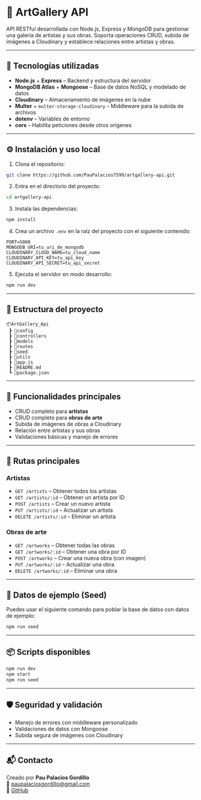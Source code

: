 # 🎨 ArtGallery API

API RESTful desarrollada con Node.js, Express y MongoDB para gestionar una galería de artistas y sus obras. Soporta operaciones CRUD, subida de imágenes a Cloudinary y establece relaciones entre artistas y obras.

---

## 🧪 Tecnologías utilizadas

- **Node.js** + **Express** – Backend y estructura del servidor
- **MongoDB Atlas** + **Mongoose** – Base de datos NoSQL y modelado de datos
- **Cloudinary** – Almacenamiento de imágenes en la nube
- **Multer** + `multer-storage-cloudinary` – Middleware para la subida de archivos
- **dotenv** – Variables de entorno
- **cors** – Habilita peticiones desde otros orígenes

---

## ⚙️ Instalación y uso local

1. Clona el repositorio:

```bash
git clone https://github.com/PauPalacios7599/artgallery-api.git
```

2. Entra en el directorio del proyecto:

```bash
cd artgallery-api
```

3. Instala las dependencias:

```bash
npm install
```

4. Crea un archivo `.env` en la raíz del proyecto con el siguiente contenido:

```
PORT=5000
MONGODB_URI=tu_uri_de_mongodb
CLOUDINARY_CLOUD_NAME=tu_cloud_name
CLOUDINARY_API_KEY=tu_api_key
CLOUDINARY_API_SECRET=tu_api_secret
```

5. Ejecuta el servidor en modo desarrollo:

```bash
npm run dev
```

---

## 📁 Estructura del proyecto

```
📦ArtGallery_Api
 ┣ 📂config
 ┣ 📂controllers
 ┣ 📂models
 ┣ 📂routes
 ┣ 📂seed
 ┣ 📂utils
 ┣ 📄app.js
 ┣ 📄README.md
 ┗ 📄package.json
```

---

## 📌 Funcionalidades principales

- CRUD completo para **artistas**
- CRUD completo para **obras de arte**
- Subida de imágenes de obras a Cloudinary
- Relación entre artistas y sus obras
- Validaciones básicas y manejo de errores

---

## 📮 Rutas principales

### Artistas

- `GET /artists` – Obtener todos los artistas
- `GET /artists/:id` – Obtener un artista por ID
- `POST /artists` – Crear un nuevo artista
- `PUT /artists/:id` – Actualizar un artista
- `DELETE /artists/:id` – Eliminar un artista

### Obras de arte

- `GET /artworks` – Obtener todas las obras
- `GET /artworks/:id` – Obtener una obra por ID
- `POST /artworks` – Crear una nueva obra (con imagen)
- `PUT /artworks/:id` – Actualizar una obra
- `DELETE /artworks/:id` – Eliminar una obra

---

## 🌱 Datos de ejemplo (Seed)

Puedes usar el siguiente comando para poblar la base de datos con datos de ejemplo:

```bash
npm run seed
```

---

## 📦 Scripts disponibles

```bash
npm run dev
npm start
npm run seed
```

---

## 🛡️ Seguridad y validación

- Manejo de errores con middleware personalizado
- Validaciones de datos con Mongoose
- Subida segura de imágenes con Cloudinary

---

## 📬 Contacto

Creado por **Pau Palacios Gordillo**  
📧 paupalaciosgordillo@gmail.com  
🐙 [GitHub](https://github.com/PauPalacios7599)
